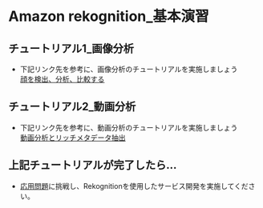 # Amazon rekognition_基本演習

## チュートリアル1_画像分析

* 下記リンク先を参考に、画像分析のチュートリアルを実施しましょう  
[顔を検出、分析、比較する](https://aws.amazon.com/jp/getting-started/hands-on/detect-analyze-compare-faces-rekognition/)

## チュートリアル2_動画分析

* 下記リンク先を参考に、動画分析のチュートリアルを実施しましょう  
[動画分析とリッチメタデータ抽出](https://aws.amazon.com/jp/getting-started/hands-on/analyze-extract-metadata-video-rekognition/)

## 上記チュートリアルが完了したら…

* [応用問題](./応用演習.md)に挑戦し、Rekognitionを使用したサービス開発を実施してください。
